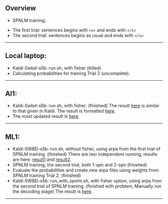## Overview
 * SPNLM training:
  - The first trial: sentences begins with `<s>` and ends with `</s>`
  - The second trial: sentences begins as usual and ends with `</s>`

---

## Local laptop:
 * Kaldi-Swbd-s5b: run.sh, with fisher (killed) 
 * Calculating probabilities for training Trial 2 (uncomplete). 

---

## AI1:
 * Kaldi-Swbd-s5b: run.sh, with fisher. (finished) 
The result <a href='Results/swbd_run'>here</a> is similar to that given in Kaldi. The result is formatted <a href='Results/kaldi_result'>here</a>. 
 * The most updated result is <a href='Results/most_updated'>here</a>.   
    
---

## ML1:
 * Kaldi-SWBD-s5b: run.sh, without fisher, using arpa from the first trial of SPNLM training. (finished) There are two independent running, results are here: <a href='Results/training_trial1_r1'>result1</a> and  <a href='Results/training_trial1_r2'>result2</a>.
 * SPNLM training, the second trial, both 1-spn and 2-spn (finished)
 * Evaluate the probabilities and create new arpa files using weights from SPNLM training Trial 2. (finished)
 * Kaldi-SWBD-s5b: run_with_spnlm.sh, with fisher option, using arpa from the second trial of SPNLM training. (finished with problem, Manually run the decoding stage) The result is <a href='Results/spnlm_trial2'>here</a>. 
 
---
